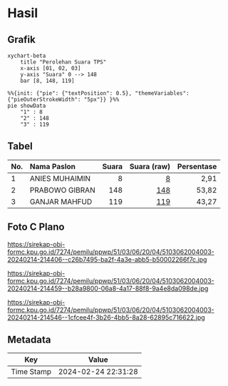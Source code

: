 # Hasil

## Grafik

```mermaid
xychart-beta
    title "Perolehan Suara TPS"
    x-axis [01, 02, 03]
    y-axis "Suara" 0 --> 148
    bar [8, 148, 119]
```

```mermaid
%%{init: {"pie": {"textPosition": 0.5}, "themeVariables": {"pieOuterStrokeWidth": "5px"}} }%%
pie showData
    "1" : 8
    "2" : 148
    "3" : 119
```

## Tabel

| No. | Nama Paslon    | Suara | Suara (raw) | Persentase |
|:--- |:-------------- | -----:| -----------:| ----------:|
| 1   | ANIES MUHAIMIN | 8     | [8][p-1]    | 2,91       |
| 2   | PRABOWO GIBRAN | 148   | [148][p-2]  | 53,82      |
| 3   | GANJAR MAHFUD  | 119   | [119][p-3]  | 43,27      |


[p-1]: https://github.com/gigit-pemilu/pemilu-2024-51-bali/blob/main/pilpres/hitung-suara/sub/51-bali/sub/03-badung/sub/06-kuta-utara/sub/2004-tibubeneng/sub/003-tps/sub/paslon-1.txt
[p-2]: https://github.com/gigit-pemilu/pemilu-2024-51-bali/blob/main/pilpres/hitung-suara/sub/51-bali/sub/03-badung/sub/06-kuta-utara/sub/2004-tibubeneng/sub/003-tps/sub/paslon-2.txt
[p-3]: https://github.com/gigit-pemilu/pemilu-2024-51-bali/blob/main/pilpres/hitung-suara/sub/51-bali/sub/03-badung/sub/06-kuta-utara/sub/2004-tibubeneng/sub/003-tps/sub/paslon-3.txt

## Foto C Plano

https://sirekap-obj-formc.kpu.go.id/7274/pemilu/ppwp/51/03/06/20/04/5103062004003-20240214-214406--c26b7495-ba2f-4a3e-abb5-b50002266f7c.jpg

https://sirekap-obj-formc.kpu.go.id/7274/pemilu/ppwp/51/03/06/20/04/5103062004003-20240214-214459--b28a9800-06a8-4a17-88f8-9a4e8da098de.jpg

https://sirekap-obj-formc.kpu.go.id/7274/pemilu/ppwp/51/03/06/20/04/5103062004003-20240214-214546--1cfcee4f-3b26-4bb5-8a28-62895c716622.jpg


## Metadata

| Key        | Value               |
| ---------- | ------------------- |
| Time Stamp | 2024-02-24 22:31:28 |



